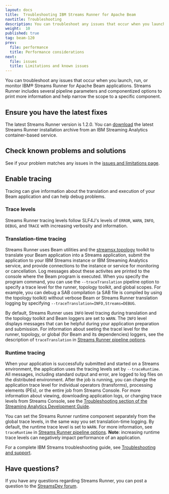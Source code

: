 ```yaml
---
layout: docs
title:  Troubleshooting IBM Streams Runner for Apache Beam
navtitle: Troubleshooting
description: You can troubleshoot any issues that occur when you launch, run, or monitor IBM® Streams Runner for Apache Beam applications.
weight:  10
published: true
tag: beam-120
prev:
  file: performance
  title: Performance considerations
next:
  file: issues
  title: Limitations and known issues
---
```


You can troubleshoot any issues that occur when you launch, run, or monitor IBM® Streams Runner for Apache Beam applications. Streams Runner includes several pipeline parameters and componentized options to print more information and help narrow the scope to a specific component. 

## Ensure you have the latest fixes
The latest Streams Runner version is 1.2.0. You can [download](../../../beamrunner-2b-sas/#creating-a-streaming-analytics-service-on-ibm-cloud) the latest Streams Runner installation archive from an IBM Streaming Analytics container-based service. 

## Check known problems and solutions
See if your problem matches any issues in the [issues and limitations page](../issues).

## Enable tracing
Tracing can give information about the translation and execution of your Beam application and can help debug problems.

### Trace levels
Streams Runner tracing levels follow SLF4J's levels of `ERROR`, `WARN`, `INFO`, `DEBUG`, and `TRACE` with increasing verbosity and information.

### Translation-time tracing
Streams Runner uses Beam utilities and the [streamsx.topology](http://ibmstreams.github.io/streamsx.topology/) toolkit to translate your Beam application into a Streams application, submit the application to your IBM Streams instance or IBM Streaming Analytics service, and provide connections to the instance or service for monitoring or cancellation. Log messages about these activites are printed to the console where the Beam program is executed. When you specify the program command, you can use the `--traceTranslation` pipeline option to specify a trace level for the runner, topology toolkit, and global scopes. For example, you can debug a SAB compilation (a SAB file is compiled by using the topology toolkit) without verbose Beam or Streams Runner translation logging by specifying `--traceTranslation=INFO,Streams=DEBUG`.

By default, Streams Runner uses `INFO` level tracing during translation and the topology toolkit and Beam loggers are set to `WARN`. The `INFO` level displays messages that can be helpful during your application preparation and submission. For information about seeting the tracel level for the runner, topology, or global (for Beam and its dependencies) loggers, see the description of `traceTranslation` in [Streams Runner pipeline options](../reference/#streams-runner-pipeline-options).

### Runtime tracing
When your application is successfully submitted and started on a Streams environment, the application uses the tracing levels set by `--traceRuntime`. All messages, including standard output and error, are logged to log files on the distributed environment. After the job is running, you can change the application trace level for individual operators (transforms), processing elements (PEs), or the entire job from Streams Console. For more information about viewing, downloading application logs, or changing trace levels from Streams Console, see the [Troubleshooting section of the Streaming Analytics Development Guide](https://developer.ibm.com/streamsdev/docs/bluemix-streaming-analytics-development-guide/#troubleshooting).

You can set the Streams Runner runtime component separately from the global trace levels, in the same way you set translation-time logging. By default, the runtime trace level is set to `WARN`. For more information, see `traceRuntime` in [Streams Runner pipeline options](../reference/#streams-runner-pipeline-options). **Note**: increasing runtime trace levels can negatively impact performance of an application.

For a complete IBM Streams troubleshooting guide, see [Troubleshooting and support](https://www.ibm.com/support/knowledgecenter/SSCRJU_4.3.0/com.ibm.streams.pd.doc/doc/ts_parent.html).

## Have questions?
If you have any questions regarding Streams Runner, you can post a question to the [StreamsDev forum](https://developer.ibm.com/answers/smartspace/streamsdev/index.html).
